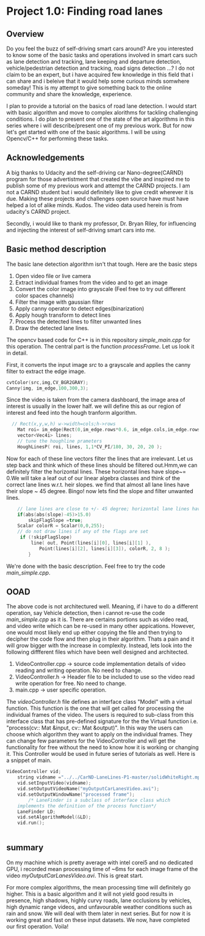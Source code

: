 # Project 1.0: Finding road lanes

## Overview
Do you feel the buzz of self-driving smart cars around? Are you interested to know some of the basic tasks and operations involved in smart cars such as lane detection and tracking, lane keeping and departure detection, vehicle/pedestrian detection and tracking,  road signs detection ...? I do not claim to be an expert, but i have acquired few knowledge in this field that i can share and i beleive that it would help some curious minds somwhere someday!
This is my attempt to give something back to the online community and share the knowledge, experience.

I plan to provide a tutorial on the basics of road lane detection. 
I would start with basic algorithm and move to complex alorithms for tackling challenging conditions.
I do plan to present one of the state of the art algorithms in this series where i will describe/present one of my previous work.
But for now let's get started with one of the basic algorithms. I will be using Opencv/C++ for performing these tasks.

## Acknowledgements
  A big thanks to Udacity and the self-driving car Nano-degree(CARND) program for those advertistment that created the vibe and inspired me to publish some of my previous work and attempt the CARND projects. I am not a CARND student but i would definitely like to give credit wherever it is due. Making these projects and challenges open source have must have helped a lot of alike minds. Kudos. The video data used herein is from udacity's CARND project.
  
  Secondly, i would like to thank my professor, Dr. Bryan Riley, for influencing and injecting the interest of self-driving smart cars into me. 

## Basic method description
The basic lane detection algorithm isn't that tough. Here are the basic steps

1.  Open video file or live camera
2.  Extract individual frames from the video and to get an image
3.  Convert the color image into grayscale (Feel free to try out different color spaces channels)
4.  Filter the image with gaussian filter
4.  Apply canny operator to detect edges(binarization)
5.  Apply hough transform to detect lines
6.  Process the detected lines to filter unwanted lines
7.  Draw the detected lane lines.

The opencv based code for C++ is in this repository *simple_main.cpp* for this operation. 
The central part is the function *processFrame*. Let us look it in detail.

First, it converts the input image *src* to a grayscale and applies the canny filter to extract the edge image.
``` cpp
cvtColor(src,img,CV_BGR2GRAY);
Canny(img, im_edge,100,300,3);
```
Since the video is taken from the camera dashboard, the image area of interest is usually in the lower half. we will define this as our region of interest and feed into the hough tranform algorithm.
``` cpp
  // Rect(x,y,w,h) w->width=cols;h->rows
	Mat roi= im_edge(Rect(0,im_edge.rows*0.6, im_edge.cols,im_edge.rows-im_edge.rows*0.6));
	vector<Vec4i> lines;
	// tune the houghline prameters
 	HoughLinesP( roi, lines, 1,1*CV_PI/180, 30, 20, 20 );
```
Now for each of these line vectors filter the lines that are irrelevant.
Let us step back and think which of these lines should be filtered out.Hmm,we can definitely filter the horizontal lines. These horizontal lines have slope~= 0.We will take a leaf out of our linear algebra classes and think of the correct lane lines w.r.t. heir slopes. we find that almost all lane lines have their slope ~ 45 degree. Bingo! now lets find the slope and filter unwanted lines.
``` cpp
	// lane lines are close to +/- 45 degree; horizontal lane lines have slope~0
	if(abs(abs(slope)-45)>15.0)
		skipFlagSlope =true; 
	Scalar colorR = Scalar(0,0,255);
	// do not draw lines if any of the flags are set
	 if (!skipFlagSlope)
         line( out, Point(lines[i][0], lines[i][1] ),
            Point(lines[i][2], lines[i][3]), colorR, 2, 8 );
    	}
```
We're done with the basic description. Feel free to try the code *main_simple.cpp*.

## OOAD
The above code is not architectured well. Meaning, if i have to do a different operation, say Vehicle detection, then i cannot re-use the code *main_simple.cpp* as it is. There are certains portions such as video read, and video write which can be re-used in many other appications. However, one would most likely end up either copying the file and then trying to decipher the code flow and then plug in their algorithm. Thats a pain and it will grow bigger with the increase in complexity.
Instead, lets look into the following diffferent files which have been well designed and architected.

1. VideoController.cpp -> source code implementation details of video reading and writing operation. No need to change.
2. VideoController.h  -> Header file to be included to use so the video read write operation for free. No need to change.
3. main.cpp  -> user specific operation.

The *videoController.h* file defines an interface class "Model" with a virtual function.
This function is the one that will get called for processing the individual frames of the video.
The users is required to sub-class from this interface class that has pre-defined signature for the
the Virtual function i.e. "process(cv:: Mat &input, cv:: Mat &output)".
In this way the users can choose which algorithm they want to apply on the individual frames. They can change few parameters for the VideoController and will get the functionality for free without the need to know how it is working or changing it.
This Controller would be used in future series of tutorials as well.
Here is a snippet of main.
``` cpp
VideoController vid;
	string vidname ="../../CarND-LaneLines-P1-master/solidWhiteRight.mp4";
	vid.setInputVideo(vidname);
	vid.setOutputVideoName("myOutputCarLanesVideo.avi");
	vid.setOutputWindowName("processed frame");
        /* LaneFinder is a subclass of interface class which 
	implements the definition of the process function*/
	LaneFinder LD;
	vid.setAlgorithmModel(&LD);
	vid.run();
 	
```

## summary
On my machine which is pretty average with intel corei5 and no dedicated GPU,  i recorded mean processing time of ~6ms for each image frame of the video *myOutputCarLanesVideo.avi*. This is great start.

For more complex algorithms, the mean processing time will definitely go higher. This is a basic algorithm and it will not yield good results in presence, high shadows, highly curvy roads, lane occlusions by vehicles, high dynamic range videos, and unfavourable weather conditions such as rain and snow. We will deal with them later in next series. 
But for now it is working great and fast on these input datasets. 
We now, have completed our first operation. Voila!
